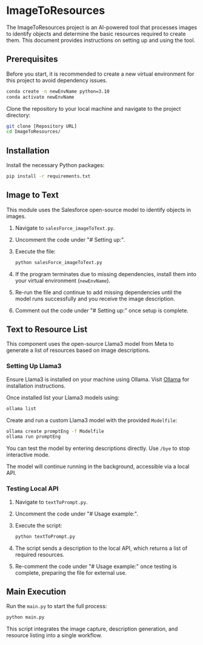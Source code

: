 # ImageToResources

The ImageToResources project is an AI-powered tool that processes images to identify objects and determine the basic resources required to create them. This document provides instructions on setting up and using the tool.

## Prerequisites

Before you start, it is recommended to create a new virtual environment for this project to avoid dependency issues.

```bash
conda create -n newEnvName python=3.10
conda activate newEnvName
```

Clone the repository to your local machine and navigate to the project directory:

```bash
git clone [Repository URL]
cd ImageToResources/
```

## Installation

Install the necessary Python packages:

```bash
pip install -r requirements.txt
```

## Image to Text

This module uses the Salesforce open-source model to identify objects in images.

1. Navigate to `salesForce_imageToText.py`.
2. Uncomment the code under "# Setting up:".
3. Execute the file:

    ```bash
    python salesForce_imageToText.py
    ```

4. If the program terminates due to missing dependencies, install them into your virtual environment (`newEnvName`).
5. Re-run the file and continue to add missing dependencies until the model runs successfully and you receive the image description.
6. Comment out the code under "# Setting up:" once setup is complete.

## Text to Resource List

This component uses the open-source Llama3 model from Meta to generate a list of resources based on image descriptions.

### Setting Up Llama3

Ensure Llama3 is installed on your machine using Ollama. Visit [Ollama](https://ollama.com) for installation instructions.

Once installed list your Llama3 models using:

```bash
ollama list
```

Create and run a custom Llama3 model with the provided `Modelfile`:

```bash
ollama create promptEng -f Modelfile
ollama run promptEng
```

You can test the model by entering descriptions directly. Use `/bye` to stop interactive mode.

The model will continue running in the background, accessible via a local API.

### Testing Local API

1. Navigate to `textToPrompt.py`.
2. Uncomment the code under "# Usage example:".
3. Execute the script:

    ```bash
    python textToPrompt.py
    ```

4. The script sends a description to the local API, which returns a list of required resources.
5. Re-comment the code under "# Usage example:" once testing is complete, preparing the file for external use.

## Main Execution

Run the `main.py` to start the full process:

```bash
python main.py
```

This script integrates the image capture, description generation, and resource listing into a single workflow.

